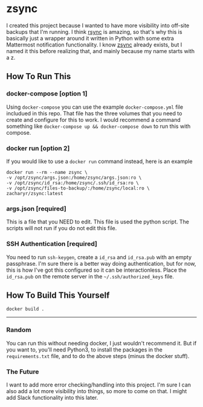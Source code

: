 # zsync

I created this project because I wanted to have more visibility into off-site backups that I'm running. I think [rsync](https://en.wikipedia.org/wiki/Rsync) is amazing, so that's why this is basically just a wrapper around it written in Python with some extra Mattermost notification functionality. I know [zsync](http://zsync.moria.org.uk/) already exists, but I named it this before realizing that, and mainly because my name starts with a z.

## How To Run This
### docker-compose [option 1]
Using `docker-compose` you can use the example `docker-compose.yml` file includued in this repo. That file has the three volumes that you need to create and configure for this to work. I would recommend a command something like `docker-compose up && docker-compose down` to run this with compose.

### docker run [option 2]
If you would like to use a `docker run` command instead, here is an example
```
docker run --rm --name zsync \
-v /opt/zsync/args.json:/home/zsync/args.json:ro \
-v /opt/zsync/id_rsa:/home/zsync/.ssh/id_rsa:ro \
-v /opt/zsync/files-to-backup/:/home/zsync/local:ro \
zacharyr/zsync:latest
```

### args.json [required]
This is a file that you NEED to edit. This file is used the python script. The scripts will not run if you do not edit this file.

### SSH Authentication [required]
You need to run `ssh-keygen`, create a `id_rsa` and `id_rsa.pub` with an empty passphrase. I'm sure there is a better way doing authentication, but for now, this is how I've got this configured so it can be interactionless. Place the `id_rsa.pub` on the remote server in the `~/.ssh/authorized_keys` file.

## How To Build This Yourself
`docker build .`

---

### Random
You can run this without needing docker, I just wouldn't recommend it. But if you want to, you'll need Python3, to install the packages in the `requirements.txt` file, and to do the above steps (minus the docker stuff).

### The Future
I want to add more error checking/handling into this project. I'm sure I can also add a lot more visibility into things, so more to come on that.
I might add Slack functionality into this later.